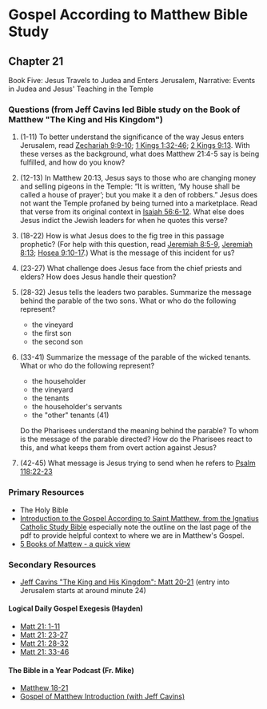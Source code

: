 # Gospel According to Matthew Bible Study

## Chapter 21

Book Five: Jesus Travels to Judea and Enters Jerusalem, Narrative: Events in Judea and Jesus' Teaching in the Temple

### Questions (from Jeff Cavins led Bible study on the Book of Matthew "The King and His Kingdom")
1. (1-11) To better understand the significance of the way Jesus enters Jerusalem, read [Zechariah 9:9-10](https://www.biblegateway.com/passage/?search=Zechariah%209%3A9-10&version=RSVCE); [1 Kings 1:32-46](https://www.biblegateway.com/passage/?search=1%20Kings%201%3A32-46&version=RSVCE); [2 Kings 9:13](https://www.biblegateway.com/passage/?search=2%20Kings%209%3A13&version=RSVCE). With these verses as the background, what does Matthew 21:4-5 say is being fulfilled, and how do you know?
2. (12-13) In Matthew 20:13, Jesus says to those who are changing money and selling pigeons in the Temple: “It is written, ‘My house shall be called a house of prayer’; but you make it a den of robbers.” Jesus does not want the Temple profaned by being turned into a marketplace. Read that verse from its original context in [Isaiah 56:6-12](https://www.biblegateway.com/passage/?search=Isaiah%2056%3A6-12&version=RSVCE). What else does Jesus indict the Jewish leaders for when he quotes this verse?
3. (18-22) How is what Jesus does to the fig tree in this passage prophetic? (For help with this question, read [Jeremiah 8:5-9](https://www.biblegateway.com/passage/?search=Jeremiah%208%3A5-9&version=RSVCE), [Jeremiah 8:13](https://www.biblegateway.com/passage/?search=Jeremiah%208%3A13&version=RSVCE); [Hosea 9:10-17](https://www.biblegateway.com/passage/?search=Hosea%209%3A10-17&version=RSVCE).) What is the message of this incident for us?
4. (23-27) What challenge does Jesus face from the chief priests and elders? How does Jesus handle their question?
5. (28-32) Jesus tells the leaders two parables. Summarize the message behind the parable of the two sons. What or who do the following represent?  
    * the vineyard
    * the first son
    * the second son
6. (33-41) Summarize the message of the parable of the wicked tenants. What or who do the following represent?  
    * the householder
    * the vineyard
    * the tenants
    * the householder's servants
    * the "other" tenants (41)  
    
   Do the Pharisees understand the meaning behind the parable? To whom is the message of  the parable directed? How do the Pharisees react to this, and what keeps them from overt action against Jesus?
7. (42-45) What message is Jesus trying to send when he refers to [Psalm 118:22-23](https://www.biblegateway.com/passage/?search=Psalm%20118%3A22-23&version=RSVCE)

### Primary Resources
* The Holy Bible
* [Introduction to the Gospel According to Saint Matthew, from the Ignatius Catholic Study Bible](https://drive.google.com/file/d/1IbrAF5TRJj90vyF3-0E3qVN-1Fx6pDYB/view?usp=drive_link)
  especially note the outline on the last page of the pdf to provide helpful context to where we are in Matthew's
  Gospel.
* [5 Books of Mattew - a quick view](https://drive.google.com/file/d/1ZLQ7OxPDoCfhrEc0dyJTNqB-KYKo5Ot5/view?usp=sharing)

### Secondary Resources
* [Jeff Cavins "The King and His Kingdom": Matt 20-21](https://drive.google.com/file/d/1UQhfRgQ5Jfvzyh96T14vA1qvXEOD9-Jh/view?usp=sharing) (entry into Jerusalem starts at around minute 24)

#### Logical Daily Gospel Exegesis (Hayden)
* [Matt 21: 1-11](https://open.spotify.com/episode/2JvyP0FNT6g3zeEDyvZnBN)
* [Matt 21: 23-27](https://open.spotify.com/episode/0tfmcjFaWkRu25rmGRKoZY)
* [Matt 21: 28-32](https://open.spotify.com/episode/5rdkjopkjHcVhmve7oMEBA)
* [Matt 21: 33-46](https://open.spotify.com/episode/0OGjZFgZTTfy65lbWeJAcu)


#### The Bible in a Year Podcast (Fr. Mike)

* [Matthew 18-21](https://open.spotify.com/episode/11efhk1zTx1IXM2o1f58QC?si=4bYzxP2JTWejP1KoBFVdTg)
* [Gospel of Matthew Introduction (with Jeff Cavins)](https://open.spotify.com/episode/4oKy0KCxtQWmdO6THASsGC)
